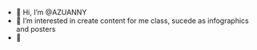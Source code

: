 - 👋 Hi, I’m @AZUANNY
- 👀 I’m interested in create content for me class, sucede as infographics and posters
- 🌱 




<!---
AZUANNY/AZUANNY is a ✨ special ✨ repository because its `README.md` (this file) appears on your GitHub profile.
You can click the Preview link to take a look at your changes.
